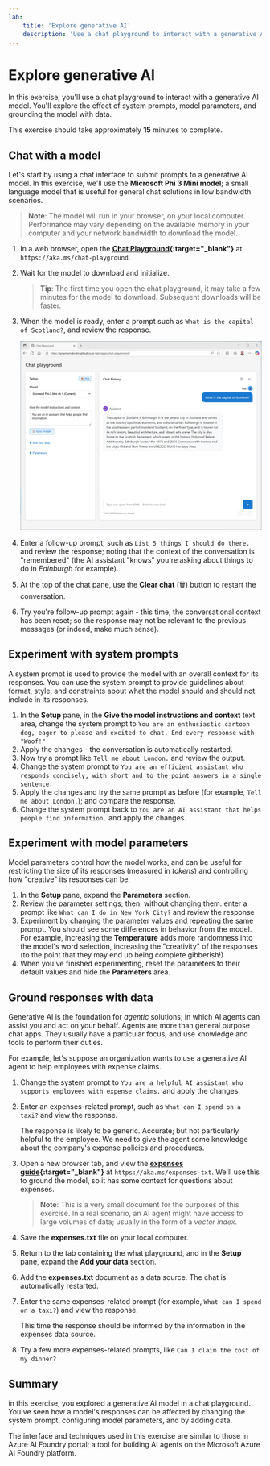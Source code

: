 ```yaml
---
lab:
    title: 'Explore generative AI'
    description: 'Use a chat playground to interact with a generative AI model'
---
```


# Explore generative AI

In this exercise, you'll use a chat playground to interact with a generative AI model. You'll explore the effect of system prompts, model parameters, and grounding the model with data.

This exercise should take approximately **15** minutes to complete.

## Chat with a model

Let's start by using a chat interface to submit prompts to a generative AI model. In this exercise, we'll use the **Microsoft Phi 3 Mini model**; a small language model that is useful for general chat solutions in low bandwidth scenarios.

> **Note**: The model will run in your browser, on your local computer. Performance may vary depending on the available memory in your computer and your network bandwidth to download the model. 

1. In a web browser, open the **[Chat Playground](https://aka.ms/chat-playground){:target="_blank"}** at `https://aka.ms/chat-playground`.
1. Wait for the model to download and initialize.

    > **Tip**: The first time you open the chat playground, it may take a few minutes for the model to download. Subsequent downloads will be faster.

1. When the model is ready, enter a prompt such as `What is the capital of Scotland?`, and review the response.

    ![Screenshot of the chat playground.](./media/gen-ai-01.png)

1. Enter a follow-up prompt, such as `List 5 things I should do there.` and review the response; noting that the context of the conversation is "remembered" (the AI assistant "knows" you're asking about things to do in *Edinburgh* for example).
1. At the top of the chat pane, use the **Clear chat** (&#128465;) button to restart the conversation.
1. Try you're follow-up prompt again - this time, the conversational context has been reset; so the response may not be relevant to the previous messages (or indeed, make much sense).

## Experiment with system prompts

A system prompt is used to provide the model with an overall context for its responses. You can use the system prompt to provide guidelines about format, style, and constraints about what the model should and should not include in its responses.

1. In the **Setup** pane, in the **Give the model instructions and context** text area, change the system prompt to `You are an enthusiastic cartoon dog, eager to please and excited to chat. End every response with "Woof!"`
1. Apply the changes - the conversation is automatically restarted.
1. Now try a prompt like `Tell me about London.` and review the output.
1. Change the system prompt to `You are an efficient assistant who responds concisely, with short and to the point answers in a single sentence.`
1. Apply the changes and try the same prompt as before (for example, `Tell me about London.`); and compare the response.
1. Change the system prompt back to `You are an AI assistant that helps people find information.` and apply the changes.

## Experiment with model parameters

Model parameters control how the model works, and can be useful for restricting the size of its responses (measured in *tokens*) and controlling how "creative" its responses can be.

1. In the **Setup** pane, expand the **Parameters** section.
1. Review the parameter settings; then, without changing them. enter a prompt like `What can I do in New York City?` and review the response
1. Experiment by changing the parameter values and repeating the same prompt. You should see some differences in behavior from the model. For example, increasing the **Temperature** adds more randomness into the model's word selection, increasing the "creativity" of the responses (to the point that they may end up being complete gibberish!)
1. When you've finished experimenting, reset the parameters to their default values and hide the **Parameters** area.

## Ground responses with data

Generative AI is the foundation for *agentic* solutions; in which AI agents can assist you and act on your behalf. Agents are more than general purpose chat apps. They usually have a particular focus, and use knowledge and tools to perform their duties.

For example, let's suppose an organization wants to use a generative AI agent to help employees with expense claims.

1. Change the system prompt to `You are a helpful AI assistant who supports employees with expense claims.` and apply the changes.
1. Enter an expenses-related prompt, such as `What can I spend on a taxi?` and view the response.

    The response is likely to be generic. Accurate; but not particularly helpful to the employee. We need to give the agent some knowledge about the company's expense policies and procedures.

1. Open a new browser tab, and view the **[expenses guide](https://aka.ms/expenses-txt){:target="_blank"}** at `https://aka.ms/expenses-txt`. We'll use this to ground the model, so it has some context for questions about expenses.

    > **Note**: This is a very small document for the purposes of this exercise. In a real scenario, an AI agent might have access to large volumes of data; usually in the form of a *vector index*.

1. Save the **expenses.txt** file on your local computer.
1. Return to the tab containing the what playground, and in the **Setup** pane, expand the **Add your data** section.
1. Add the **expenses.txt** document as a data source. The chat is automatically restarted.
1. Enter the same expenses-related prompt (for example, `What can I spend on a taxi?`) and view the response.

    This time the response should be informed by the information in the expenses data source.

1. Try a few more expenses-related prompts, like `Can I claim the cost of my dinner?`

## Summary

in this exercise, you explored a generative Ai model in a chat playground. You've seen how a model's responses can be affected by changing the system prompt, configuring model parameters, and by adding data.

The interface and techniques used in this exercise are similar to those in Azure AI Foundry portal; a tool for building AI agents on the Microsoft Azure AI Foundry platform.
